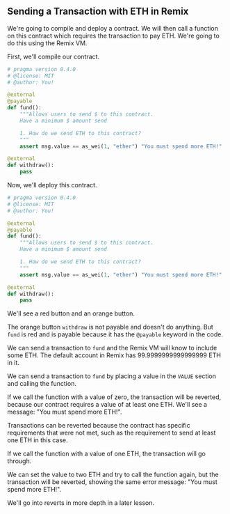 ## Sending a Transaction with ETH in Remix

We're going to compile and deploy a contract. We will then call a function on this contract which requires the transaction to pay ETH. We're going to do this using the Remix VM.

First, we'll compile our contract.

```python
# pragma version 0.4.0
# @license: MIT
# @author: You!

@external
@payable
def fund():
    """Allows users to send $ to this contract.
    Have a minimum $ amount send

    1. How do we send ETH to this contract?
    """
    assert msg.value == as_wei(1, "ether") "You must spend more ETH!"

@external
def withdraw():
    pass
```

Now, we'll deploy this contract.

```python
# pragma version 0.4.0
# @license: MIT
# @author: You!

@external
@payable
def fund():
    """Allows users to send $ to this contract.
    Have a minimum $ amount send

    1. How do we send ETH to this contract?
    """
    assert msg.value == as_wei(1, "ether") "You must spend more ETH!"

@external
def withdraw():
    pass
```

We'll see a red button and an orange button.

The orange button `withdraw` is not payable and doesn't do anything. But `fund` is red and is payable because it has the `@payable` keyword in the code.

We can send a transaction to `fund` and the Remix VM will know to include some ETH. The default account in Remix has 99.9999999999999999 ETH in it.

We can send a transaction to `fund` by placing a value in the `VALUE` section and calling the function.

If we call the function with a value of zero, the transaction will be reverted, because our contract requires a value of at least one ETH. We'll see a message: "You must spend more ETH!".

Transactions can be reverted because the contract has specific requirements that were not met, such as the requirement to send at least one ETH in this case.

If we call the function with a value of one ETH, the transaction will go through.

We can set the value to two ETH and try to call the function again, but the transaction will be reverted, showing the same error message: "You must spend more ETH!".

We'll go into reverts in more depth in a later lesson.
